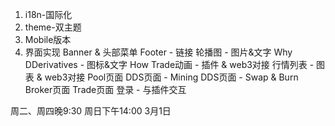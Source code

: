 1. i18n-国际化
2. theme-双主题
3. Mobile版本
4. 界面实现
    Banner & 头部菜单
    Footer - 链接
    轮播图 - 图片&文字
    Why DDerivatives - 图标&文字
    How Trade动画 - 插件 & web3对接
    行情列表 - 图表 & web3对接
    Pool页面
    DDS页面 - Mining
    DDS页面 - Swap & Burn
    Broker页面
    Trade页面
    登录 - 与插件交互

周二、周四晚9:30
周日下午14:00
3月1日